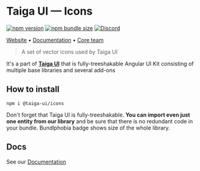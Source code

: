 # Taiga UI — Icons

[![npm version](https://img.shields.io/npm/v/@taiga-ui/icons.svg)](https://npmjs.com/package/@taiga-ui/icons)
[![npm bundle size](https://img.shields.io/bundlephobia/minzip/@taiga-ui/icons)](https://bundlephobia.com/result?p=@taiga-ui/icons)
[![Discord](https://img.shields.io/discord/748677963142135818?color=7289DA&label=%23taiga-ui&logo=discord&logoColor=white)](https://discord.gg/Us8d8JVaTg)

[Website](https://taiga-ui.dev) • [Documentation](https://taiga-ui.dev/getting-started) •
[Core team](https://github.com/tinkoff/taiga-ui/#core-team)

> A set of vector icons used by Taiga UI

It's a part of [**Taiga UI**](https://github.com/tinkoff/taiga-ui) that is fully-treeshakable Angular UI Kit consisting
of multiple base libraries and several add-ons

## How to install

```
npm i @taiga-ui/icons
```

Don't forget that Taiga UI is fully-treeshakable. **You can import even just one entity from our library** and be sure
that there is no redundant code in your bundle. Bundlphobia badge shows size of the whole library.

## Docs

See our [Documentation](https://taiga-ui.dev/getting-started)
